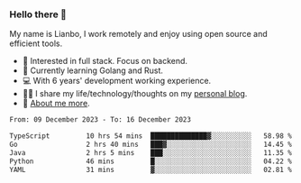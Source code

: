 ### Hello there 👋

My name is Lianbo, I work remotely and enjoy using open source and efficient tools.

- 🔭 Interested in full stack. Focus on backend.
- 🌱 Currently learning Golang and Rust.
- 💻 With 6 years' development working experience.
- ✍🏻 I share my life/technology/thoughts on my [personal blog](https://godruoyi.com).
- 👒 [About me more](https://godruoyi.com/posts/About-godruoyi).

<!--START_SECTION:waka-->

```txt
From: 09 December 2023 - To: 16 December 2023

TypeScript         10 hrs 54 mins  ██████████████▓░░░░░░░░░░   58.98 %
Go                 2 hrs 40 mins   ███▓░░░░░░░░░░░░░░░░░░░░░   14.45 %
Java               2 hrs 5 mins    ███░░░░░░░░░░░░░░░░░░░░░░   11.35 %
Python             46 mins         █░░░░░░░░░░░░░░░░░░░░░░░░   04.22 %
YAML               31 mins         ▓░░░░░░░░░░░░░░░░░░░░░░░░   02.81 %
```

<!--END_SECTION:waka-->

